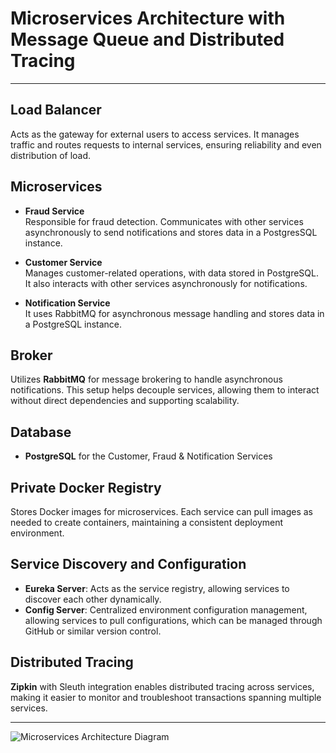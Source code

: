# Microservices Architecture with Message Queue and Distributed Tracing

---

## Load Balancer
Acts as the gateway for external users to access services. It manages traffic and routes requests to internal services, ensuring reliability and even distribution of load.

## Microservices

- **Fraud Service**  
  Responsible for fraud detection. Communicates with other services asynchronously to send notifications and stores data in a PostgresSQL instance.

- **Customer Service**  
  Manages customer-related operations, with data stored in PostgreSQL. It also interacts with other services asynchronously for notifications.

- **Notification Service**  
 It uses RabbitMQ for asynchronous message handling and stores data in a PostgreSQL instance.

## Broker

Utilizes **RabbitMQ** for message brokering to handle asynchronous notifications. This setup helps decouple services, allowing them to interact without direct dependencies and supporting scalability.

## Database
- **PostgreSQL** for the Customer, Fraud & Notification Services

## Private Docker Registry

Stores Docker images for microservices. Each service can pull images as needed to create containers, maintaining a consistent deployment environment.

## Service Discovery and Configuration

- **Eureka Server**: Acts as the service registry, allowing services to discover each other dynamically.
- **Config Server**: Centralized environment configuration management, allowing services to pull configurations, which can be managed through GitHub or similar version control.

## Distributed Tracing

**Zipkin** with Sleuth integration enables distributed tracing across services, making it easier to monitor and troubleshoot transactions spanning multiple services.

---

![Microservices Architecture Diagram](https://github.com/user-attachments/assets/90060b93-b261-4a14-8e04-cb9854f86515)
